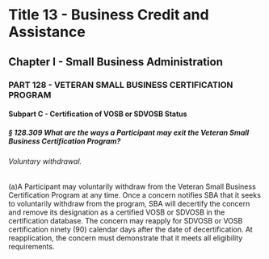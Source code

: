 
# Title 13 - Business Credit and Assistance
## Chapter I - Small Business Administration
### PART 128 - VETERAN SMALL BUSINESS CERTIFICATION PROGRAM
#### Subpart C - Certification of VOSB or SDVOSB Status
##### § 128.309 What are the ways a Participant may exit the Veteran Small Business Certification Program?
###### Voluntary withdrawal.

(a)A Participant may voluntarily withdraw from the Veteran Small Business Certification Program at any time. Once a concern notifies SBA that it seeks to voluntarily withdraw from the program, SBA will decertify the concern and remove its designation as a certified VOSB or SDVOSB in the certification database. The concern may reapply for SDVOSB or VOSB certification ninety (90) calendar days after the date of decertification. At reapplication, the concern must demonstrate that it meets all eligibility requirements.

